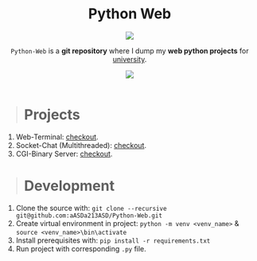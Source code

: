 <div align="center">

   # **Python Web**

   <img src="https://media.discordapp.net/attachments/896842645580685382/1006650403192062002/unknown.png?ex=6553cf3e&is=65415a3e&hm=8d21c0d18437495a4eede3bbb011823fb80d996d874749562c7d72ffc9a1c5e9&=&width=300&height=300">

   `Python-Web` is a <b>git repository</b> where I dump my <b>web python projects</b> for <u>university</u>.

   <img src="https://media.discordapp.net/attachments/896842645580685382/1014734582567936012/Separator2.png?ex=655588b9&is=654313b9&hm=b2745ba90dee657d8b5daf4c5f34093d018d8beba1b5790d2f4fb666914880c8&=&width=1003&height=50">
</div>

<br>

> # Projects
   1. Web-Terminal: <a href="https://github.com/aASDa213ASD/Python-Web/tree/master/Web-Terminal">checkout</a>.
   2. Socket-Chat (Multithreaded): <a href="https://github.com/aASDa213ASD/Python-Web/tree/master/Socket-Chat">checkout</a>. 
   3. CGI-Binary Server: <a href="https://github.com/aASDa213ASD/Python-Web/tree/master/CGI-Server">checkout</a>.

> # Development
   1. Clone the source with: `git clone --recursive git@github.com:aASDa213ASD/Python-Web.git`
   2. Create virtual environment in project: `python -m venv <venv_name>` & `source <venv_name>\bin\activate`
   3. Install prerequisites with: `pip install -r requirements.txt`
   4. Run project with corresponding `.py` file.
